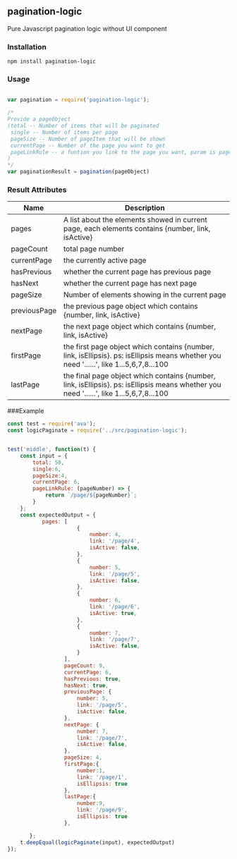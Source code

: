 ## pagination-logic
Pure Javascript pagination logic without UI component
### Installation
```
npm install pagination-logic
```
### Usage
```js

var pagination = require('pagination-logic');

/*
Provide a pageObject
(total -- Number of items that will be paginated
 single -- Number of items per page
 pageSize -- Number of pageItem that will be shown
 currentPage -- Number of the page you want to get
 pageLinkRule -- a funtion you link to the page you want, param is pageNumber
)
*/
var paginationResult = pagination(pageObject)

```

### Result Attributes

<table>
  <thead>
    <tr>
      <th>Name</th>
      <th>Description</th>
    </tr>
  </thead>
  <tbody>
    <tr>
      <td>pages</td>
      <td>A list about the elements showed in current page,
      each elements contains {number, link, isActive} </td>
    </tr>
    <tr>
      <td>pageCount</td>
      <td>total page number</td>
    </tr>
    <tr>
      <td>currentPage</td>
      <td>the currently active page</td>
    </tr>
    <tr>
      <td>hasPrevious</td>
      <td>whether the current page has previous page</td>
    </tr>
    <tr>
      <td>hasNext</td>
      <td>whether the current page has next page</td>
    </tr>
    <tr>
      <td>pageSize</td>
      <td>Number of elements showing in the current page</td>
    </tr>
    <tr>
      <td>previousPage</td>
      <td>the previous page object which contains {number, link, isActive}</td>
    </tr>
    <tr>
      <td>nextPage</td>
      <td>the next page object which contains {number, link, isActive}</td>
    </tr>
    <tr>
      <td>firstPage</td>
      <td>the first page object which contains {number, link, isEllipsis}.
      ps: isEllipsis means whether you need '......', like 1...5,6,7,8...100</td>
    </tr>
    <tr>
      <td>lastPage</td>
      <td>the final page object which contains {number, link, isEllipsis}.
       ps: isEllipsis means whether you need '......', like 1...5,6,7,8...100</td>
    </tr>
  </tbody>
</table>

###Example
```js
const test = require('ava');
const logicPaginate = require('../src/pagination-logic');


test('middle', function(t) {
    const input = {
        total: 50,
        single:6,
        pageSize:4,
        currentPage: 6,
        pageLinkRule: (pageNumber) => {
            return `/page/${pageNumber}`;
        }
    };
    const expectedOutput = {
           pages: [
                      {
                          number: 4,
                          link: '/page/4',
                          isActive: false,
                      },
                      {
                          number: 5,
                          link: '/page/5',
                          isActive: false,
                      },
                      {
                          number: 6,
                          link: '/page/6',
                          isActive: true,
                      },
                      {
                          number: 7,
                          link: '/page/7',
                          isActive: false,
                      }
                  ],
                  pageCount: 9,
                  currentPage: 6,
                  hasPrevious: true,
                  hasNext: true,
                  previousPage: {
                      number: 5,
                      link: '/page/5',
                      isActive: false,
                  },
                  nextPage: {
                      number: 7,
                      link: '/page/7',
                      isActive: false,
                  },
                  pageSize: 4,
                  firstPage:{
                      number:1,
                      link: '/page/1',
                      isEllipsis: true
                  },
                  lastPage:{
                      number:9,
                      link: '/page/9',
                      isEllipsis: true
                  },

       };
    t.deepEqual(logicPaginate(input), expectedOutput)
});
```

